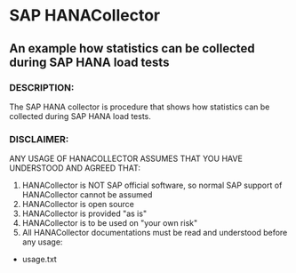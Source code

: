 # SAP HANACollector #
An example how statistics can be collected during SAP HANA load tests
---

### DESCRIPTION:  
The SAP HANA collector is procedure that shows how statistics can be collected during SAP HANA load tests.


### DISCLAIMER:  
ANY USAGE OF HANACOLLECTOR ASSUMES THAT YOU HAVE UNDERSTOOD AND AGREED THAT:
1. HANACollector is NOT SAP official software, so normal SAP support of HANACollector cannot be assumed 
2. HANACollector is open source 
3. HANACollector is provided "as is" 
4. HANACollector is to be used on "your own risk"   
5. All HANACollector documentations must be read and understood before any usage:
* usage.txt
